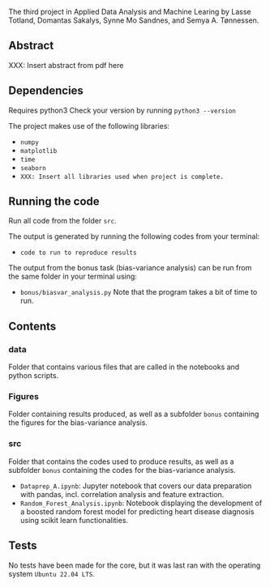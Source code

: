 The third project in Applied Data Analysis and Machine Learing by Lasse Totland, Domantas Sakalys, Synne Mo Sandnes, and Semya A. Tønnessen. 

## Abstract 
XXX: Insert abstract from pdf here 

## Dependencies 
Requires python3 
Check your version by running 
``` python3 --version ``` 

The project makes use of the following libraries: 
- `numpy`
- `matplotlib`
- `time`
- `seaborn`
- `XXX: Insert all libraries used when project is complete.`

## Running the code 
Run all code from the folder `src`. 

The output is generated by running the following codes from your terminal: 
- `code to run to reproduce results`

The output from the bonus task (bias-variance analysis) can be run from the same folder in your terminal using: 
- `bonus/biasvar_analysis.py`
Note that the program takes a bit of time to run. 

## Contents 
### data
Folder that contains various files that are called in the notebooks and python scripts.

### Figures 
Folder containing results produced, as well as a subfolder `bonus` containing the figures for the bias-variance analysis. 

### src 
Folder that contains the codes used to produce results, as well as a subfolder `bonus` containing the codes for the bias-variance analysis. 

- `Dataprep_A.ipynb`: Jupyter notebook that covers our data preparation with pandas, incl. correlation analysis and feature extraction.
- `Random_Forest_Analysis.ipynb`: Notebook displaying the development of a boosted random forest model for predicting heart disease diagnosis using scikit learn functionalities.

## Tests 
No tests have been made for the core, but it was last ran with the operating system `Ubuntu 22.04 LTS`. 
